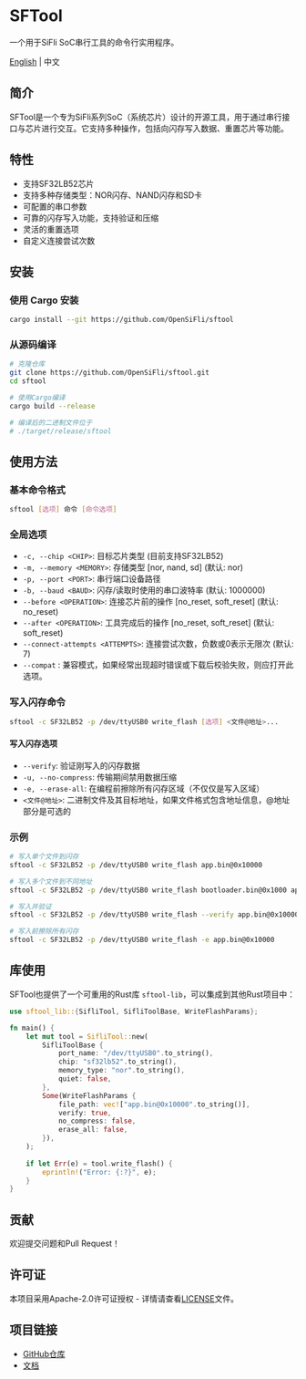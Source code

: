 # SFTool

一个用于SiFli SoC串行工具的命令行实用程序。

[English](README_EN.md) | 中文

## 简介

SFTool是一个专为SiFli系列SoC（系统芯片）设计的开源工具，用于通过串行接口与芯片进行交互。它支持多种操作，包括向闪存写入数据、重置芯片等功能。

## 特性

- 支持SF32LB52芯片
- 支持多种存储类型：NOR闪存、NAND闪存和SD卡
- 可配置的串口参数
- 可靠的闪存写入功能，支持验证和压缩
- 灵活的重置选项
- 自定义连接尝试次数

## 安装

### 使用 Cargo 安装

```bash
cargo install --git https://github.com/OpenSiFli/sftool
```

### 从源码编译

```bash
# 克隆仓库
git clone https://github.com/OpenSiFli/sftool.git
cd sftool

# 使用Cargo编译
cargo build --release

# 编译后的二进制文件位于
# ./target/release/sftool
```

## 使用方法

### 基本命令格式

```bash
sftool [选项] 命令 [命令选项]
```

### 全局选项

- `-c, --chip <CHIP>`: 目标芯片类型 (目前支持SF32LB52)
- `-m, --memory <MEMORY>`: 存储类型 [nor, nand, sd] (默认: nor)
- `-p, --port <PORT>`: 串行端口设备路径
- `-b, --baud <BAUD>`: 闪存/读取时使用的串口波特率 (默认: 1000000)
- `--before <OPERATION>`: 连接芯片前的操作 [no_reset, soft_reset] (默认: no_reset)
- `--after <OPERATION>`: 工具完成后的操作 [no_reset, soft_reset] (默认: soft_reset)
- `--connect-attempts <ATTEMPTS>`: 连接尝试次数，负数或0表示无限次 (默认: 7)
- `--compat` : 兼容模式，如果经常出现超时错误或下载后校验失败，则应打开此选项。

### 写入闪存命令

```bash
sftool -c SF32LB52 -p /dev/ttyUSB0 write_flash [选项] <文件@地址>...
```

#### 写入闪存选项

- `--verify`: 验证刚写入的闪存数据
- `-u, --no-compress`: 传输期间禁用数据压缩
- `-e, --erase-all`: 在编程前擦除所有闪存区域（不仅仅是写入区域）
- `<文件@地址>`: 二进制文件及其目标地址，如果文件格式包含地址信息，@地址部分是可选的

### 示例

```bash
# 写入单个文件到闪存
sftool -c SF32LB52 -p /dev/ttyUSB0 write_flash app.bin@0x10000

# 写入多个文件到不同地址
sftool -c SF32LB52 -p /dev/ttyUSB0 write_flash bootloader.bin@0x1000 app.bin@0x10000

# 写入并验证
sftool -c SF32LB52 -p /dev/ttyUSB0 write_flash --verify app.bin@0x10000

# 写入前擦除所有闪存
sftool -c SF32LB52 -p /dev/ttyUSB0 write_flash -e app.bin@0x10000
```

## 库使用

SFTool也提供了一个可重用的Rust库 `sftool-lib`，可以集成到其他Rust项目中：

```rust
use sftool_lib::{SifliTool, SifliToolBase, WriteFlashParams};

fn main() {
    let mut tool = SifliTool::new(
        SifliToolBase {
            port_name: "/dev/ttyUSB0".to_string(),
            chip: "sf32lb52".to_string(),
            memory_type: "nor".to_string(),
            quiet: false,
        },
        Some(WriteFlashParams {
            file_path: vec!["app.bin@0x10000".to_string()],
            verify: true,
            no_compress: false,
            erase_all: false,
        }),
    );
    
    if let Err(e) = tool.write_flash() {
        eprintln!("Error: {:?}", e);
    }
}
```

## 贡献

欢迎提交问题和Pull Request！

## 许可证

本项目采用Apache-2.0许可证授权 - 详情请查看[LICENSE](LICENSE)文件。

## 项目链接

- [GitHub仓库](https://github.com/OpenSiFli/sftool)
- [文档](https://docs.rs/sftool)
